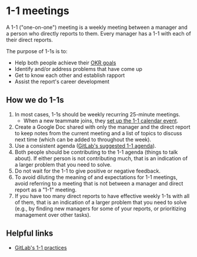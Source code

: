 # 1-1 meetings

A 1-1 ("one-on-one") meeting is a weekly meeting between a manager and a person who directly reports to them. Every manager has a 1-1 with each of their direct reports.

The purpose of 1-1s is to:

- Help both people achieve their [OKR goals](https://docs.google.com/document/d/17jraaOYL4yEBO6v1B9YPNk7Q0FF_kQcF3dOquQukWfw/edit)
- Identify and/or address problems that have come up
- Get to know each other and establish rapport
- Assist the report's career development

## How we do 1-1s

1. In most cases, 1-1s should be weekly recurring 25-minute meetings.
   - When a new teammate joins, they [set up the 1-1 calendar event](../people-ops/onboarding/index.md#for-all-new-teammates).
1. Create a Google Doc shared with only the manager and the direct report to keep notes from the current meeting and a list of topics to discuss next time (which can be added to throughout the week).
1. Use a consistent agenda ([GitLab's suggested 1-1 agenda](https://about.gitlab.com/handbook/leadership/1-1/suggested-agenda-format/)).
1. Both people should be contributing to the 1-1 agenda (things to talk about). If either person is not contributing much, that is an indication of a larger problem that you need to solve.
1. Do not wait for the 1-1 to give positive or negative feedback.
1. To avoid diluting the meaning of and expectations for 1-1 meetings, avoid referring to a meeting that is not between a manager and direct report as a "1-1" meeting.
1. If you have too many direct reports to have effective weekly 1-1s with all of them, that is an indication of a larger problem that you need to solve (e.g., by finding new managers for some of your reports, or prioritizing management over other tasks).

## Helpful links

- [GitLab's 1-1 practices](https://about.gitlab.com/handbook/leadership/1-1/)
